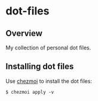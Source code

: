 # dot-files

## Overview

My collection of personal dot files.

## Installing dot files

Use [chezmoi](https://github.com/twpayne/chezmoi) to install the dot files:

```
$ chezmoi apply -v
```
